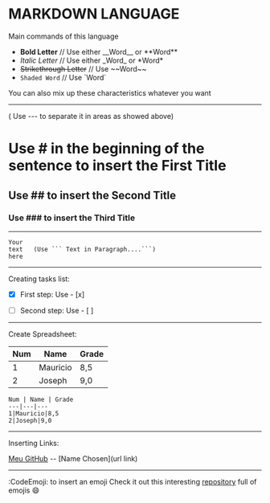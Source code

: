 # MARKDOWN LANGUAGE

Main commands of this language

* __Bold Letter__           // Use either \_\_Word__ or \*\*Word**
* _Italic Letter_           // Use either \_Word_ or \*Word*
* ~~Strikethrough Letter~~  //  Use \~~Word~~
* `Shaded Word`     // Use \`Word`

 You can also mix up these characteristics whatever you want
 
 --- 
 ( Use \--- to separate it in areas as showed above)


# Use \# in the beginning of the sentence to insert the First Title

## Use \## to insert the Second Title

### Use \### to insert the Third Title

 ---
 ```
 Your
 text   (Use ``` Text in Paragraph....```)
 here
 ```
 
 ---
 Creating tasks list:
 - [x] First step:   Use \- [x]
 - [ ] Second step:   Use \- [ ]
 
  
  ---
Create Spreadsheet:

Num|Name|Grade 
---|---|--- 
1|Mauricio|8,5 
2|Joseph|9,0 

```
Num | Name | Grade 
---|---|--- 
1|Mauricio|8,5 
2|Joseph|9,0 
```
   
 ---
Inserting Links:

[Meu GitHub]() -- \[Name Chosen](url link)

 ---
:CodeEmoji: to insert an emoji
Check it out this interesting [repository](https://github.com/ikatyang/emoji-cheat-sheet#smileys--emotion) full of emojis :smile:
